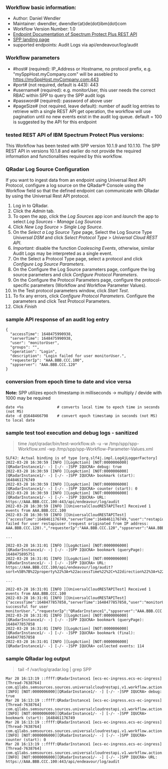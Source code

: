 ### Workflow basic information:

* Author: Daniel Wendler
* Maintainer: dwendler, dwendler(at)de(dot)ibm(dot)com
* Workflow Version Number: 1.0
* [Endpoint Documentation of Spectrum Protect Plus REST API](https://www.ibm.com/docs/en/SSNQFQ_10.1.10/pdf/restapi.pdf)
* [SPP landing page](https://www.ibm.com/docs/en/spp/10.1.10)
* supported endpoints: Audit Logs via api/endeavour/log/audit


### Workflow parameters

* #host# (required): IP_Address or Hostname, no protocol prefix, e.g. "mySppHost.myCompany.com" will be assebled to https://mySppHost.myCompany.com:443 
* #port# (not required, default is 443): 443
* #username# (required): e.g. monitorUser, this user needs the correct RBAC within SPP to query the SPP audit logs
* #password# (required): password of above user
* #pageSize# (not required, leave default): number of audit log entries to retrieve with a single REST API get operation, the workflow will use pagination until no new events exist in the audit log queue. default = 100 is suggested by the API for this endpoint


### tested REST API of IBM Spectrum Protect Plus versions:
This Workflow has been tested with SPP version 10.1.9 and 10.1.10. 
The SPP REST API in versions 10.1.8 and earlier do not provide the required 
information and functionalities required by this workflow.

### QRadar Log Source Configuration

If you want to ingest data from an endpoint using Universal Rest API Protocol, configure a log source on the QRadar® Console using the Workflow field so that the defined endpoint can communicate with QRadar by using the Universal Rest API protocol.

1. Log in to QRadar.
2. Click the _Admin_ tab.
3. To open the app, click the _Log Sources_ app icon and _launch_ the app to select _Log Sources - Manage Log Sources_ 
4. Click _New Log Source_ > _Single Log Source_.
5. On the _Select a Log Source Type_ page, Select the Log Source Type _Universal DSM_ and click _Select Protocol Type_ >  _Universal Cloud REST API_.
6. *Important:* disable the function _Coalescing Events_, otherwise, similar Audit Logs may be interpreted as a single event. 
7. On the Select a Protocol Type page, select a protocol and click _Configure Log Source Parameters_.
8. On the Configure the Log Source parameters page, configure the log source parameters and click _Configure Protocol
Parameters_.
9. On the Configure the Protocol Parameters page, configure the protocol-specific parameters (Workflow and Workflow
Parameter Values). 
10. In the Test protocol parameters window, click _Start Test_.
11. To fix any errors, click _Configure Protocol Parameters_. Configure the parameters and click Test Protocol Parameters.
12. Click _Finish_

### sample API response of an audit log entry

```
{
  "accessTime": 1648475990938,
  "serverTime": 1648475990938,
  "user": "monitorUser",
  "groups": "",
  "operation": "Login",
  "description": "Login failed for user monitorUser.",
  "requesterIp": "AAA.BBB.CCC.100",
  "sppserver": "AAA.BBB.CCC.120"
}
```


### conversion from epoch time to date and vice versa

**Note:** SPP utilizes epoch timestamp in milliseconds -> multiply / devide with 1000 may be required

```
date +%s               # converts local time to epoch time in seconds (not MS)
date -d @1648466798    # convert epoch timestamp in seconds (not MS) to local date
```


### sample test tool execution and debug logs - sanitized

> time /opt/qradar/bin/test-workflow.sh -u -w /tmp/spp/spp-Workflow.xml -wp /tmp/spp/spp-Workflow-Parameter-Values.xml
```
SLF4J: Actual binding is of type [org.slf4j.impl.Log4jLoggerFactory]
2022-03-28 16:30:59 [INFO ][LogAction] [NOT:0000006000][QRadarInstance1/- -] [-/- -]SPP IQUCRA> debug: true
2022-03-28 16:30:59 [INFO ][LogAction] [NOT:0000006000][QRadarInstance1/- -] [-/- -]SPP IQUCRA> bookmark (start): 1648461176749
2022-03-28 16:30:59 [INFO ][LogAction] [NOT:0000006000][QRadarInstance1/- -] [-/- -]SPP IQUCRA> counter (start): 0
2022-03-28 16:30:59 [INFO ][LogAction] [NOT:0000006000][QRadarInstance1/- -] [-/- -]SPP IQUCRA> URL: https://AAA.BBB.CCC.100:443/api/endeavour/log/audit
2022-03-28 16:30:59 [INFO ][UniversalCloudRESTAPITest] Received 1 events from AAA.BBB.CCC.100
2022-03-28 16:30:59 [INFO ][UniversalCloudRESTAPITest] {"accessTime":1648461176749,"serverTime":1648461176749,"user":"restapiuser","groups":"","operation":"Login","description":"Login failed for user restapiuser (request originated from IP address: AAA.BBB.CCC.120).","requesterIp":"AAA.BBB.CCC.120","sppserver":"AAA.BBB.CCC.100"}

...

2022-03-28 16:31:01 [INFO ][LogAction] [NOT:0000006000][QRadarInstance1/- -] [-/- -]SPP IQUCRA> bookmark (queryPage): 1648475895751
2022-03-28 16:31:01 [INFO ][LogAction] [NOT:0000006000][QRadarInstance1/- -] [-/- -]SPP IQUCRA> URL: https://AAA.BBB.CCC.100/api/endeavour/log/audit?sort=%5B%7B%22property%22%3A+%22accessTime%22%2C+%22direction%22%3A+%22ASC%22%7D%5D&filter=%5B%7B%22property%22%3A+%22accessTime%22%2C+%22op%22%3A+%22%3E%3D%22%2C+%22value%22%3A+%221648461176749%22%7D%5D&pageSize=100&pageStartIndex=100

...

2022-03-28 16:31:01 [INFO ][UniversalCloudRESTAPITest] Received 1 events from AAA.BBB.CCC.100
2022-03-28 16:31:01 [INFO ][UniversalCloudRESTAPITest] {"accessTime":1648477857858,"serverTime":1648477857858,"user":"monitorUser","groups":"","operation":"Login","description":"Login successful for user monitorUser.","requesterIp":"QRadarInstance1","sppserver":"AAA.BBB.CCC.100"}
2022-03-28 16:31:01 [INFO ][LogAction] [NOT:0000006000][QRadarInstance1/- -] [-/- -]SPP IQUCRA> bookmark (queryPage): 1648477857858
2022-03-28 16:31:01 [INFO ][LogAction] [NOT:0000006000][QRadarInstance1/- -] [-/- -]SPP IQUCRA> bookmark (final): 1648477857858
2022-03-28 16:31:01 [INFO ][LogAction] [NOT:0000006000][QRadarInstance1/- -] [-/- -]SPP IQUCRA> collected events: 114
```


### sample QRadar log output 

>tail -f /var/log/qradar.log  | grep SPP

```
Mar 28 16:13:19 ::ffff:QRadarInstance1 [ecs-ec-ingress.ecs-ec-ingress] [Thread-7638764] com.q1labs.semsources.sources.universalcloudrestapi.v1.workflow.action.LogAction: [INFO] [NOT:0000006000][QRadarInstance1/- -] [-/- -]SPP IQUCRA> debug: true
Mar 28 16:13:19 ::ffff:QRadarInstance1 [ecs-ec-ingress.ecs-ec-ingress] [Thread-7638764] com.q1labs.semsources.sources.universalcloudrestapi.v1.workflow.action.LogAction: [INFO] [NOT:0000006000][QRadarInstance1/- -] [-/- -]SPP IQUCRA> bookmark (start): 1648461176749
Mar 28 16:13:19 ::ffff:QRadarInstance1 [ecs-ec-ingress.ecs-ec-ingress] [Thread-7638764] com.q1labs.semsources.sources.universalcloudrestapi.v1.workflow.action.LogAction: [INFO] [NOT:0000006000][QRadarInstance1/- -] [-/- -]SPP IQUCRA> counter (start): 0
Mar 28 16:13:19 ::ffff:QRadarInstance1 [ecs-ec-ingress.ecs-ec-ingress] [Thread-7638764] com.q1labs.semsources.sources.universalcloudrestapi.v1.workflow.action.LogAction: [INFO] [NOT:0000006000][QRadarInstance1/- -] [-/- -]SPP IQUCRA> URL: https://AAA.BBB.CCC.100:443/api/endeavour/log/audit
```